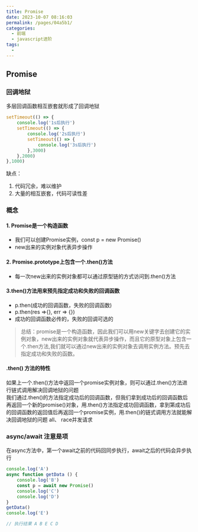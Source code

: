 ```yaml
---
title: Promise
date: 2023-10-07 08:16:03
permalink: /pages/04a5b1/
categories: 
  - 前端
  - javascript进阶
tags: 
  - 
---
```

## Promise
### 回调地狱
多层回调函数相互嵌套就形成了回调地狱
```js
setTimeout(() => {
    console.log('1s后执行')
    setTimeout(() => {
        console.log('2s后执行')
        setTimeout(() => {
            console.log('3s后执行')
        },3000)
    },2000)
},1000)
```
缺点：  
1. 代码冗余，难以维护
2. 大量的相互嵌套，代码可读性差

### 概念
#### 1. Promise是一个构造函数
* 我们可以创建Promise实例，const p = new Promise()
* new出来的实例对象代表异步操作
#### 2. Promise.prototype上包含一个.then()方法
* 每一次new出来的实例对象都可以通过原型链的方式访问到.then()方法
#### 3.then()方法用来预先指定成功和失败的回调函数
* p.then(成功的回调函数，失败的回调函数)
* p.then(res =>{}, err => {})
* 成功的回调函数必传的，失败的回调可选的

> 总结：promise是一个构造函数，因此我们可以用new关键字去创建它的实例对象，new出来的实例对象就代表异步操作，而且它的原型对象上包含一个.then方法,我们就可以通过new出来的实例对象去调用实例方法。预先去指定成功和失败的函数。


#### .then() 方法的特性
如果上一个.then()方法中返回一个promise实例对象，则可以通过.then()方法进行链式调用解决回调地狱的问题  
我们通过.then()的方法指定成功后的回调函数，但我们拿到成功后的回调函数后再返回一个新的promise()对象，用.then()方法指定成功回调函数，拿到第成功后的回调函数的返回值后再返回一个promise实例，用.then()的链式调用方法就能解决回调地狱的问题
all、 race并发请求

### async/await 注意是项
在async方法中，第一个await之前的代码回同步执行，await之后的代码会异步执行
```js
console.log('A')
async function getData () {
    console.log('B')
    const p = await new Promise()
    console.log('C')
    console.log('D')
}
getData()
console.log('E')

// 执行结果 A B E C D
```
